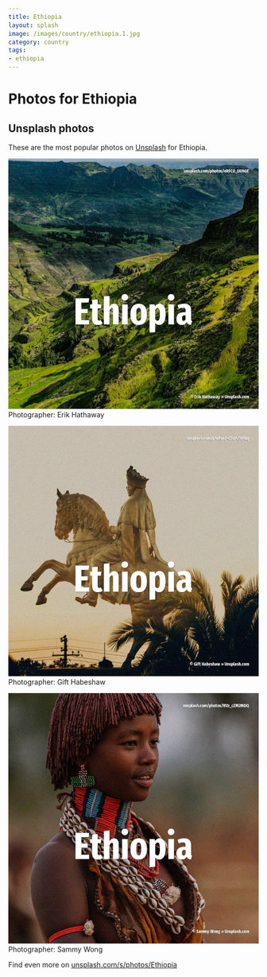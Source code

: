 ```yaml
---
title: Ethiopia
layout: splash
image: /images/country/ethiopia.1.jpg
category: country
tags:
- ethiopia
---
```

# Photos for Ethiopia
 
## Unsplash photos
These are the most popular photos on [Unsplash](https://unsplash.com) for Ethiopia.
 
![Ethiopia](/images/country/ethiopia.1.jpg)
Photographer:  Erik Hathaway
 
![Ethiopia](/images/country/ethiopia.2.jpg)
Photographer:  Gift Habeshaw
 
![Ethiopia](/images/country/ethiopia.3.jpg)
Photographer:  Sammy Wong
 
Find even more on [unsplash.com/s/photos/Ethiopia](https://unsplash.com/s/photos/Ethiopia)
 
